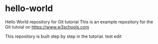 # hello-world
Hello World repository for Git tutorial
This is an example repository for the Git tutoial on https://www.w3schools.com

This repository is built step by step in the tutorial.
test edit
